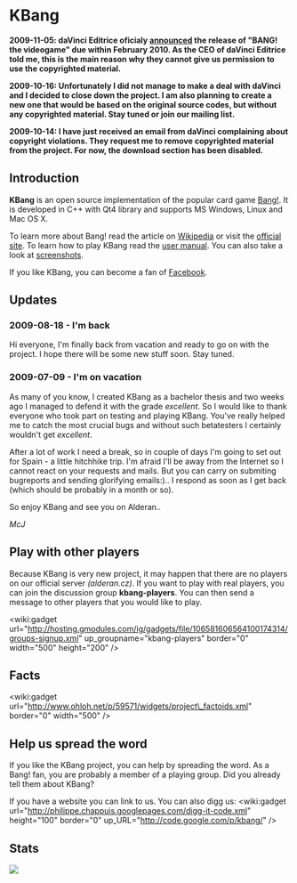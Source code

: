 # KBang #

**2009-11-05: daVinci Editrice oficialy [announced](http://www.davincigames.com/download/CSenglish_bang.pdf) the release of "BANG! the videogame" due within February 2010. As the CEO of daVinci Editrice told me, this is the main reason why they cannot give us permission to use the copyrighted material.**


**2009-10-16: Unfortunately I did not manage to make a deal with daVinci and I decided to close down the project. I am also planning to create a new one that would be based on the original source codes, but without any copyrighted material. Stay tuned or join our mailing list.**

**2009-10-14: I have just received an email from daVinci complaining about copyright violations. They request me to remove copyrighted material from the project. For now, the download section has been disabled.**

## Introduction ##

**KBang** is an open source implementation of the popular card game [Bang!](http://en.wikipedia.org/wiki/Bang!). It is developed in C++ with Qt4 library and supports MS Windows, Linux and Mac OS X.

To learn more about Bang! read the article on [Wikipedia](http://en.wikipedia.org/wiki/Bang!) or visit the [official site](http://www.davincigames.com/page_eng.cfm?sez=01&gioco=bang!). To learn how to play KBang read the [user manual](UserManual.md). You can also take a look at [screenshots](Screenshots.md).

If you like KBang, you can become a fan of [Facebook](http://www.facebook.com/pages/KBang/152579842160).


## Updates ##

### 2009-08-18 - I'm back ###
Hi everyone, I'm finally back from vacation and ready to go on with the project. I hope there will be some new stuff soon. Stay tuned.

### 2009-07-09 - I'm on vacation ###
As many of you know, I created KBang as a bachelor thesis and two weeks ago I managed to defend it with the grade _excellent_. So I would like to thank everyone who took part on testing and playing KBang. You've really helped me to catch the most crucial bugs and without such betatesters I certainly wouldn't get _excellent_.

After a lot of work I need a break, so in couple of days I'm going to set out for Spain - a little hitchhike trip. I'm afraid I'll be away from the Internet so I cannot react on your requests and mails. But you can carry on submiting bugreports and sending glorifying emails:).. I respond as soon as I get back (which should be probably in a month or so).

So enjoy KBang and see you on Alderan..

_McJ_

## Play with other players ##

Because KBang is very new project, it may happen that there are no players on our official server _(alderan.cz)_. If you want to play with real players, you can join the discussion group **kbang-players**. You can then send a message to other players that you would like to play.

<wiki:gadget url="http://hosting.gmodules.com/ig/gadgets/file/106581606564100174314/groups-signup.xml" up\_groupname="kbang-players"  border="0" width="500" height="200" />

## Facts ##
&lt;wiki:gadget url="http://www.ohloh.net/p/59571/widgets/project\_factoids.xml" border="0" width="500" /&gt;

## Help us spread the word ##
If you like the KBang project, you can help by spreading the word. As a Bang! fan, you are probably a member of a playing group. Did you already tell them about KBang?

If you have a website you can link to us. You can also digg us:
<wiki:gadget url="http://philippe.chappuis.googlepages.com/digg-it-code.xml" height="100" border="0" up\_URL="http://code.google.com/p/kbang/" />

## Stats ##
[![](http://s05.flagcounter.com/count/w8O/bg=FFFFFF/txt=000000/border=CCCCCC/columns=3/maxflags=18/viewers=0/labels=0/&_tmp=.png)](http://s05.flagcounter.com/more/w8O)